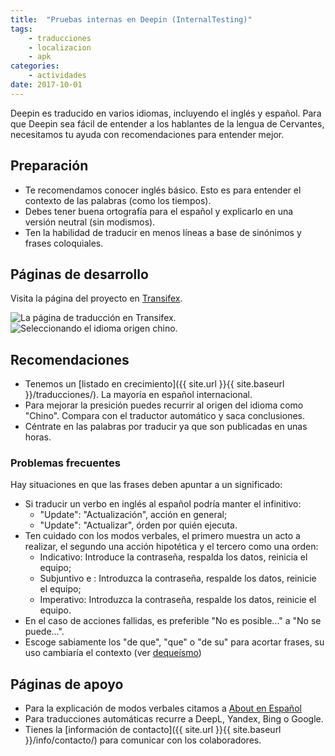 ```yaml
---
title:  "Pruebas internas en Deepin (InternalTesting)"
tags:
    - traducciones
    - localizacion
    - apk
categories:
    - actividades
date: 2017-10-01
---
```


Deepin es traducido en varios idiomas, incluyendo el inglés y español. Para que Deepin sea fácil de entender a los hablantes de la lengua de Cervantes, necesitamos tu ayuda con recomendaciones para entender mejor.

## Preparación

* Te recomendamos conocer inglés básico. Esto es para entender el contexto de las palabras (como los tiempos).
* Debes tener buena ortografía para el español y explicarlo en una versión neutral (sin modismos).
* Ten la habilidad de traducir en menos líneas a base de sinónimos y frases coloquiales.

## Páginas de desarrollo

Visita la página del proyecto en [Transifex](https://www.transifex.com/linuxdeepin/).

<div class="row">
    <div class="medium-12 columns t30">
    <img src="{{ site.urlimg }}deepintransifex.png" alt="La página de traducción en Transifex.">
    </div><!-- /.medium-4.columns -->
    <div class="medium-12 columns t30">
    <img src="{{ site.urlimg }}Transifexchinesse" alt="Seleccionando el idioma origen chino.">
    </div><!-- /.medium-4.columns -->
</div>

## Recomendaciones

* Tenemos un [listado en crecimiento]({{ site.url }}{{ site.baseurl }}/traducciones/). La mayoría en español internacional.
* Para mejorar la presición puedes recurrir al origen del idioma como "Chino". Compara con el traductor automático y saca conclusiones.
* Céntrate en las palabras por traducir ya que son publicadas en unas horas.

### Problemas frecuentes
Hay situaciones en que las frases deben apuntar a un significado:

* Si traducir un verbo en inglés al español podría manter el infinitivo:
  - "Update": "Actualización", acción en general;
  - "Update": "Actualizar", órden por quién ejecuta.
* Ten cuidado con los modos verbales, el primero muestra un acto a realizar, el segundo una acción hipotética y el tercero como una orden:
  - Indicativo: Introduce la contraseña, respalda los datos, reinicia el equipo;
  - Subjuntivo e : Introduzca la contraseña, respalde los datos, reinicie el equipo;
  - Imperativo: Introduzca la contraseña, respalde los datos, reinicie el equipo.
* En el caso de acciones fallidas, es preferible "No es posible..." a "No se puede...".
* Escoge sabiamente los "de que", "que" o "de su" para acortar frases, su uso cambiaría el contexto (ver [dequeísmo](https://es.wikipedia.org/wiki/Deque%C3%ADsmo))

## Páginas de apoyo

* Para la explicación de modos verbales citamos a [About en Español](https://www.aboutespanol.com/los-modos-verbales-2879639)
* Para traducciones automáticas recurre a DeepL, Yandex, Bing o Google.
* Tienes la [información de contacto]({{ site.url }}{{ site.baseurl }}/info/contacto/) para comunicar con los colaboradores.
